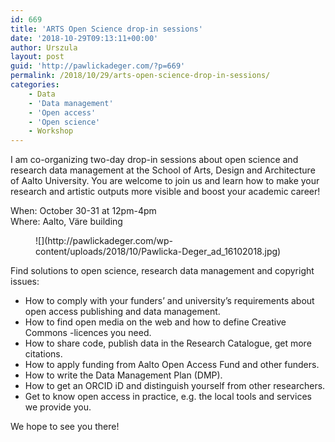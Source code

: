 ```yaml
---
id: 669
title: 'ARTS Open Science drop-in sessions'
date: '2018-10-29T09:13:11+00:00'
author: Urszula
layout: post
guid: 'http://pawlickadeger.com/?p=669'
permalink: /2018/10/29/arts-open-science-drop-in-sessions/
categories:
    - Data
    - 'Data management'
    - 'Open access'
    - 'Open science'
    - Workshop
---
```


I am co-organizing two-day drop-in sessions about open science and research data management at the School of Arts, Design and Architecture of Aalto University. You are welcome to join us and learn how to make your research and artistic outputs more visible and boost your academic career!

When: October 30-31 at 12pm-4pm  
Where: Aalto, Väre building

<figure class="wp-block-image">![](http://pawlickadeger.com/wp-content/uploads/2018/10/Pawlicka-Deger_ad_16102018.jpg)</figure>Find solutions to open science, research data management and copyright issues:

- How to comply with your funders’ and university’s requirements about open access publishing and data management.
- How to find open media on the web and how to define Creative Commons -licences you need.
- How to share code, publish data in the Research Catalogue, get more citations.
- How to apply funding from Aalto Open Access Fund and other funders.
- How to write the Data Management Plan (DMP).
- How to get an ORCID iD and distinguish yourself from other researchers.
- Get to know open access in practice, e.g. the local tools and services we provide you.

We hope to see you there!